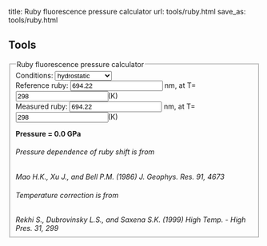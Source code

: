 title: Ruby fluorescence pressure calculator
url: tools/ruby.html
save_as: tools/ruby.html

## Tools
<fieldset>
<legend>Ruby fluorescence pressure calculator</legend>
	<label>Conditions:</label>
	<select id="ruby_cond" name="ruby_cond" size="1">
  		<option value="hydro">hydrostatic</option>
  	  	<option value="nonhydro">non-hydrostatic</option>
  	</select>
	<br />
	Reference ruby:
	<input id="ruby_lambda0" class="input-small" name="ruby_lambda0" type="number" value="694.22"> nm, at T=
	<input id="ruby_reftemp" class="input-small" name="ruby_reftemp" type="number" value="298">(K)
	<br />
	Measured ruby:
	<input id="ruby_lambda" class="input-small" name="ruby_lambda" type="number" value="694.22"> nm, at T=
	<input id="ruby_temp" class="input-small" name="ruby_temp" type="number" value="298">(K) 
	<p>
		<strong>
			Pressure =  <span id="ruby_pressure">0.0 GPa</span>
		</strong>
	</p>
	<h6>Pressure dependence of ruby shift is from </h6>
	<i>Mao H.K., Xu J., and Bell P.M. (1986) J. Geophys. Res. 91, 4673</i>
	<h6> Temperature correction is from</h6>
	<i>Rekhi S., Dubrovinsky L.S., and Saxena S.K. (1999) High Temp. - High Pres. 31, 299</i>
</fieldset>

<script src="http://code.jquery.com/jquery.min.js"></script>
<script>
	/* Ruby Scale */
	$(document).ready(function(){
		$('[id^=ruby_]').bind("keyup change", function(){
			A = 1904;
			k = 0.46299;
			l = 0.0060823;
			m = 0.0000010264;
			if ($('#ruby_cond').val() == "hydro") {
				B = 7.665;
				} else if ($('#ruby_cond').val() == "nonhydro") {
					B = 5;
				}
				reftemp = parseFloat($('#ruby_reftemp').val());
				temp = parseFloat($('#ruby_temp').val());
				lam0 = parseFloat($('#ruby_lambda0').val());
				lam = parseFloat($('#ruby_lambda').val());
				
				Acorr = A + k*(temp-reftemp);
				lam0corr = lam0 + l*(temp-reftemp) + m*((temp-reftemp)*(temp-reftemp));
				rat = Math.pow(lam/lam0corr, B);
				P = (Acorr/B)*rat-(Acorr/B);
				$('#ruby_pressure').text(P.toFixed(2) + " GPa");
		});
	}); 
</script>